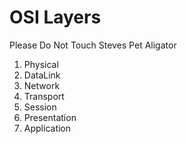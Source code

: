 # OSI Layers
Please Do Not Touch Steves Pet Aligator

1. Physical
2. DataLink
3. Network
4. Transport
5. Session
6. Presentation
7. Application
